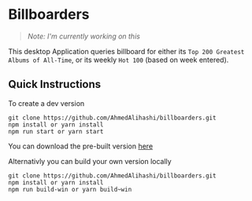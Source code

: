 # Billboarders
> *Note: I'm currently working on this*  

 This desktop Application queries billboard for either its `Top 200 Greatest Albums of All-Time`, or its weekly `Hot 100` (based on week entered).


## Quick Instructions

To create a dev version
```
git clone https://github.com/AhmedAlihashi/billboarders.git
npm install or yarn install
npm run start or yarn start
```

You can download the pre-built version [here](https://mega.nz/file/ijQ3RYTQ#Z5plqMR5-gLxG0MgneCWZTDz2GbedujV_1azbqPYx7I)

Alternativly you can build your own version locally   

```
git clone https://github.com/AhmedAlihashi/billboarders.git
npm install or yarn install
npm run build-win or yarn build~win
```
